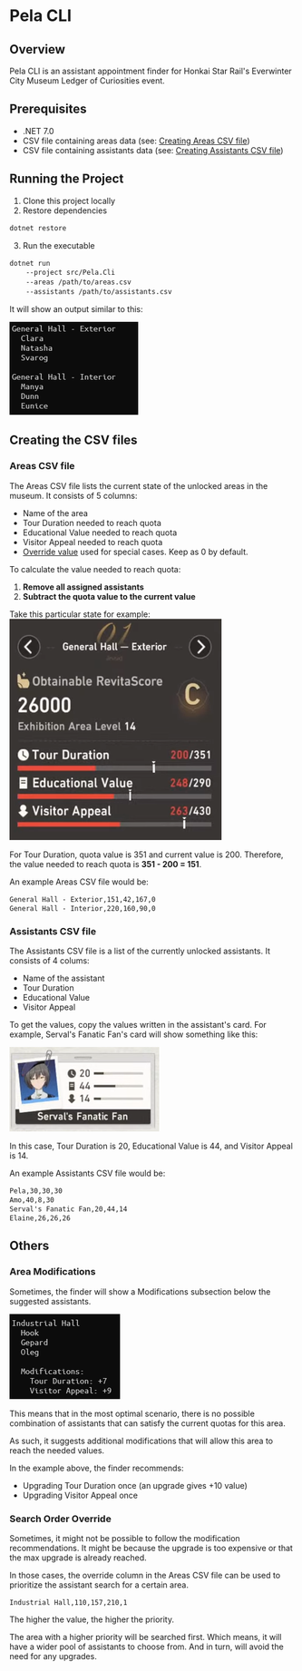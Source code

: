 # Pela CLI
## Overview
Pela CLI is an assistant appointment finder for Honkai Star Rail's Everwinter City Museum Ledger of Curiosities event.

## Prerequisites
* .NET 7.0
* CSV file containing areas data (see: [Creating Areas CSV file](#areas-csv-file))
* CSV file containing assistants data (see: [Creating Assistants CSV file](#assistants-csv-file))

## Running the Project
1. Clone this project locally
2. Restore dependencies
```bash
dotnet restore
```
3. Run the executable
```bash
dotnet run
    --project src/Pela.Cli
    --areas /path/to/areas.csv
    --assistants /path/to/assistants.csv
```

It will show an output similar to this:

![example-output-simple](media/example-output-simple.png)

## Creating the CSV files
### Areas CSV file
The Areas CSV file lists the current state of the unlocked areas in the museum. It consists of 5 columns:
* Name of the area
* Tour Duration needed to reach quota
* Educational Value needed to reach quota
* Visitor Appeal needed to reach quota 
* [Override value](#search-order-override) used for special cases. Keep as 0 by default.

To calculate the value needed to reach quota:
1. **Remove all assigned assistants**
2. **Subtract the quota value to the current value**

Take this particular state for example:
![example-area](media/example-area.png)

For Tour Duration, quota value is 351 and current value is 200. Therefore, the value needed to reach quota is **351 - 200 = 151**.

An example Areas CSV file would be:
```csv
General Hall - Exterior,151,42,167,0
General Hall - Interior,220,160,90,0
```

### Assistants CSV file
The Assistants CSV file is a list of the currently unlocked assistants. It consists of 4 colums:
* Name of the assistant
* Tour Duration
* Educational Value
* Visitor Appeal

To get the values, copy the values written in the assistant's card. For example, Serval's Fanatic Fan's card will show something like this:

![example-assistant](media/example-assistant.png)

In this case, Tour Duration is 20, Educational Value is 44, and Visitor Appeal is 14.

An example Assistants CSV file would be:
```csv
Pela,30,30,30
Amo,40,8,30
Serval's Fanatic Fan,20,44,14
Elaine,26,26,26
```

## Others
### Area Modifications
Sometimes, the finder will show a Modifications subsection below the suggested assistants.

![example-output-modifications](media/example-output-modifications.png)

This means that in the most optimal scenario, there is no possible combination of assistants that can satisfy the current quotas for this area.

As such, it suggests additional modifications that will allow this area to reach the needed values.

In the example above, the finder recommends:
* Upgrading Tour Duration once (an upgrade gives +10 value)
* Upgrading Visitor Appeal once

### Search Order Override
Sometimes, it might not be possible to follow the modification recommendations. It might be because the upgrade is too expensive or that the max upgrade is already reached. 

In those cases, the override column in the Areas CSV file can be used to prioritize the assistant search for a certain area.

```csv
Industrial Hall,110,157,210,1
```

The higher the value, the higher the priority.  

The area with a higher priority will be searched first. Which means, it will have a wider pool of assistants to choose from. And in turn, will avoid the need for any upgrades.
